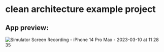 # clean architecture example project



## App preview:

![Simulator Screen Recording - iPhone 14 Pro Max - 2023-03-10 at 11 28 35](https://user-images.githubusercontent.com/38894285/224240926-1a296a93-3473-4904-9bb8-1498197b5db5.gif)



